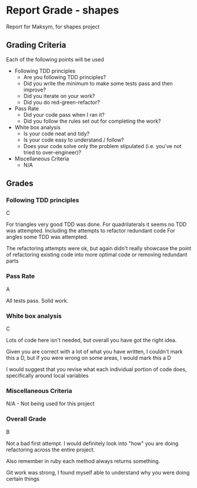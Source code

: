 # Report Grade - shapes

Report for Maksym, for shapes project

## Grading Criteria

Each of the following points will be used
* Following TDD principles
    * Are you following TDD principles?
    * Did you write the minimum to make some tests pass and then improve?
    * Did you iterate on your work?
    * Did you do red-green-refactor?
* Pass Rate
    * Did your code pass when I ran it?
    * Did you follow the rules set out for completing the work?
* White box analysis
    * Is your code neat and tidy?
    * Is your code easy to understand / follow?
    * Does your code solve only the problem stipulated (i.e. you've not tried to over-engineer)?
* Miscellaneous Criteria
    * N/A

## Grades

### Following TDD principles
C

For triangles very good TDD was done.
For quadrilaterals it seems no TDD was attempted. Including the attempts to refactor redundant code
For angles some TDD was attempted.

The refactoring attempts were ok, but again didn't really showcase the point of refactoring existing
code into more optimal code or removing redundant parts

### Pass Rate
A

All tests pass. Solid work.

### White box analysis
C

Lots of code here isn't needed, but overall you have got the right idea.

Given you are correct with a lot of what you have written, I couldn't mark this a D, but if you were wrong
on some areas, I would mark this a D

I would suggest that you revise what each individual portion of code does, specifically around local variables

### Miscellaneous Criteria
N/A - Not being used for this project

### Overall Grade
B

Not a bad first attempt. I would definitely look into "how" you are doing refactoring across the entire project.

Also remember in ruby each method always returns something.

Git work was strong, I found myself able to understand why you were doing certain things
